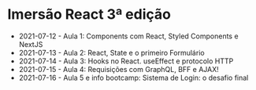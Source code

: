 # Imersão React 3ª edição

* 2021-07-12 - Aula 1: Components com React, Styled Components e NextJS
* 2021-07-13 - Aula 2: React, State e o primeiro Formulário
* 2021-07-14 - Aula 3: Hooks no React. useEffect e protocolo HTTP
* 2021-07-15 - Aula 4: Requisições com GraphQL, BFF e AJAX!
* 2021-07-16 - Aula 5 e info bootcamp: Sistema de Login: o desafio final
